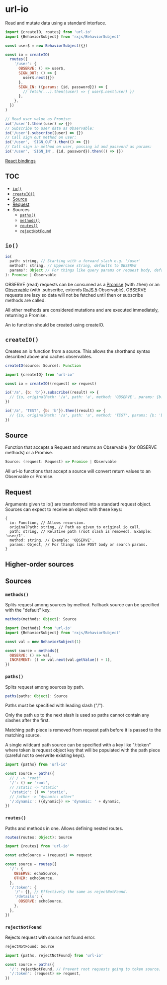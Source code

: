 # url-io

Read and mutate data using a standard interface.

```javascript
import {createIO, routes} from 'url-io'
import {BehaviorSubject} from 'rxjs/BehaviorSubject'

const user$ = new BehaviorSubject({})

const io = createIO(
  routes({
    '/user': {
      OBSERVE: () => user$,
      SIGN_OUT: () => {
        user$.next({})
      },
      SIGN_IN: ({params: {id, password}}) => {
        // fetch(...).then((user) => { user$.next(user) })
      },
    },
  })
)

// Read user value as Promise:
io('/user').then((user) => {})
// Subscribe to user data as Observable:
io('/user').subscribe((user) => {})
// Call sign out method on user:
io('/user', 'SIGN_OUT').then(() => {})
// Call sign in method on user, passing id and password as params:
io('/user', 'SIGN_IN', {id, password}).then(() => {})
```

[React bindings](https://github.com/liamcmitchell/react-io)

## TOC

* [`io()`](#io)
* [`createIO()`](#createio)
* [Source](#source)
* [Request](#request)
* Sources
  * [`paths()`](#paths)
  * [`methods()`](#methods)
  * [`routes()`](#routes)
  * [`rejectNotFound`](#rejectnotfound)

## `io()`

```javascript
io(
  path: string, // Starting with a forward slash e.g. '/user'
  method?: string, // Uppercase string, defaults to OBSERVE
  params?: Object // For things like query params or request body, defaults to empty object
): Promise | Observable
```

OBSERVE (read) requests can be consumed as a [Promise](https://developer.mozilla.org/en/docs/Web/JavaScript/Reference/Global_Objects/Promise) (with .then) or an [Observable](https://github.com/tc39/proposal-observable) (with .subscribe, extends [RxJS 5](https://github.com/ReactiveX/rxjs) Observable).
OBSERVE requests are lazy so data will not be fetched until then or subscribe methods are called.

All other methods are considered mutations and are executed immediately, returning a Promise.

An io function should be created using createIO.

## `createIO()`

Creates an io function from a source. This allows the shorthand syntax described above and caches observables.

```javascript
createIO(source: Source): Function
```

```javascript
import {createIO} from 'url-io'

const io = createIO((request) => request)

io('/a', {b: 'b'}).subscribe((result) => {
  // {io, originalPath: '/a', path: 'a', method: 'OBSERVE', params: {b: 'b'}}
})

io('/a', 'TEST', {b: 'b'}).then((result) => {
  // {io, originalPath: '/a', path: 'a', method: 'TEST', params: {b: 'b'}}
})
```

## Source

Function that accepts a Request and returns an Observable (for OBSERVE methods) or a Promise.

```javascript
Source: (request: Request) => Promise | Observable
```

All url-io functions that accept a source will convert return values to an Observable or Promise.

## Request

Arguments given to io() are transformed into a standard request object. Sources can expect to receive an object with these keys:

```
{
  io: Function, // Allows recursion.
  originalPath: string, // Path as given to original io call.
  path: string, // Relative path (root slash is removed). Example: 'user/1'.
  method: string, // Example: 'OBSERVE'.
  params: Object, // For things like POST body or search params.
}
```

## Higher-order sources

## Sources

### `methods()`

Splits request among sources by method.
Fallback source can be specified with the "default" key.

```javascript
methods(methods: Object): Source
```

```javascript
import {methods} from 'url-io'
import {BehaviorSubject} from 'rxjs/BehaviorSubject'

const val = new BehaviorSubject(1)

const source = methods({
  OBSERVE: () => val,
  INCREMENT: () => val.next(val.getValue() + 1),
})
```

### `paths()`

Splits request among sources by path.

```javascript
paths(paths: Object): Source
```

Paths must be specified with leading slash ("/").

Only the path up to the next slash is used so paths cannot contain any slashes after the first.

Matching path piece is removed from request path before it is passed to the matching source.

A single wildcard path source can be specified with a key like "/:token" where token is request object key that will be populated with the path piece (careful not to overwrite existing keys).

```javascript
import {paths} from 'url-io'

const source = paths({
  // / -> "root"
  '/': () => 'root',
  // /static -> "static"
  '/static': () => 'static',
  // /other -> "dynamic: other"
  '/:dynamic': ({dynamic}) => 'dynamic: ' + dynamic,
})
```

### `routes()`

Paths and methods in one. Allows defining nested routes.

```javascript
routes(routes: Object): Source
```

```javascript
import {routes} from 'url-io'

const echoSource = (request) => request

const source = routes({
  '/': {
    OBSERVE: echoSource,
    OTHER: echoSource,
  },
  '/:token': {
    '/': {}, // Effectively the same as rejectNotFound.
    '/details': {
      OBSERVE: echoSource,
    },
  },
})
```

### `rejectNotFound`

Rejects request with source not found error.

```javascript
rejectNotFound: Source
```

```javascript
import {paths, rejectNotFound} from 'url-io'

const source = paths({
  '/': rejectNotFound, // Prevent root requests going to token source.
  '/:token': (request) => request,
})
```
